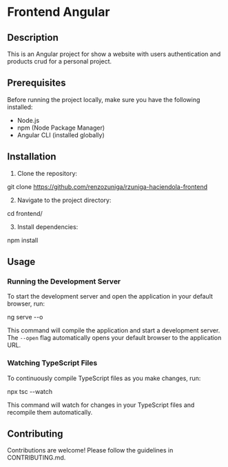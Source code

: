 # Frontend Angular

## Description
This is an Angular project for show a website with users authentication and products crud for a personal project.

## Prerequisites
Before running the project locally, make sure you have the following installed:
- Node.js
- npm (Node Package Manager)
- Angular CLI (installed globally)

## Installation
1. Clone the repository:

git clone https://github.com/renzozuniga/rzuniga-haciendola-frontend

2. Navigate to the project directory:

cd frontend/

3. Install dependencies:

npm install

## Usage
### Running the Development Server
To start the development server and open the application in your default browser, run:

ng serve --o

This command will compile the application and start a development server. The `--open` flag automatically opens your default browser to the application URL.

### Watching TypeScript Files
To continuously compile TypeScript files as you make changes, run:

npx tsc --watch 

This command will watch for changes in your TypeScript files and recompile them automatically.

## Contributing
Contributions are welcome! Please follow the guidelines in CONTRIBUTING.md.
